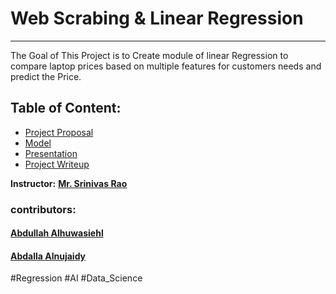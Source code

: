 # Web Scrabing  & Linear Regression
---
The Goal of This Project is to Create module of linear Regression to compare laptop prices based on multiple features for customers needs and predict the Price. 

## Table of Content:
- [Project Proposal](Regression_Project_Proposal.ipynb)
- [Model]()
- [Presentation](Linear_Regression_Alhuwaishel_Alnujaidy.pptx)
- [Project Writeup](Linear_Regression_Alhuwaishel_Alnujaidy.docx)

**Instructor:** [**Mr. Srinivas Rao**]()

### contributors:

#### [Abdullah Alhuwasiehl](https://github.com/hush966)
#### [Abdalla Alnujaidy](https://github.com/aalnujaidy)


#Regression #AI #Data_Science
